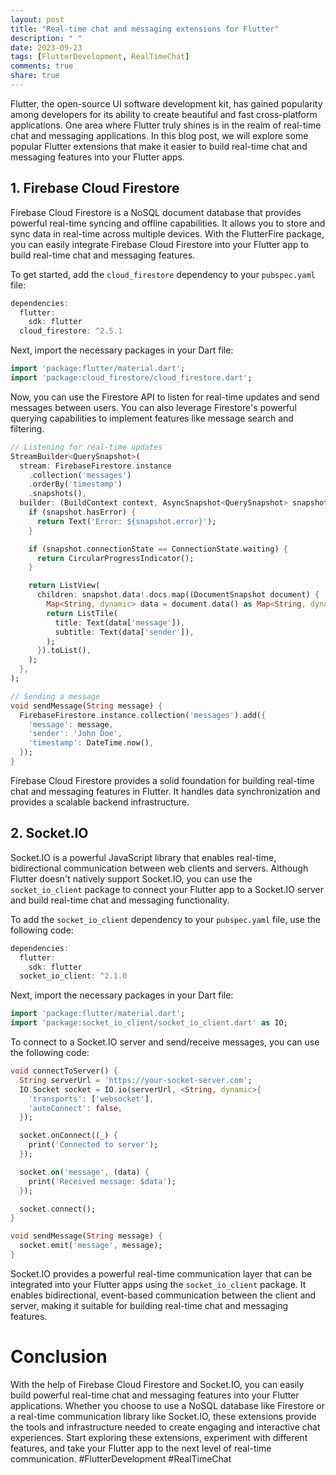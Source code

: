 ```yaml
---
layout: post
title: "Real-time chat and messaging extensions for Flutter"
description: " "
date: 2023-09-23
tags: [FlutterDevelopment, RealTimeChat]
comments: true
share: true
---
```


Flutter, the open-source UI software development kit, has gained popularity among developers for its ability to create beautiful and fast cross-platform applications. One area where Flutter truly shines is in the realm of real-time chat and messaging applications. In this blog post, we will explore some popular Flutter extensions that make it easier to build real-time chat and messaging features into your Flutter apps.

## 1. Firebase Cloud Firestore

Firebase Cloud Firestore is a NoSQL document database that provides powerful real-time syncing and offline capabilities. It allows you to store and sync data in real-time across multiple devices. With the FlutterFire package, you can easily integrate Firebase Cloud Firestore into your Flutter app to build real-time chat and messaging features.

To get started, add the `cloud_firestore` dependency to your `pubspec.yaml` file:

```dart
dependencies:
  flutter:
    sdk: flutter
  cloud_firestore: ^2.5.1
```

Next, import the necessary packages in your Dart file:

```dart
import 'package:flutter/material.dart';
import 'package:cloud_firestore/cloud_firestore.dart';
```

Now, you can use the Firestore API to listen for real-time updates and send messages between users. You can also leverage Firestore's powerful querying capabilities to implement features like message search and filtering.

```dart
// Listening for real-time updates
StreamBuilder<QuerySnapshot>(
  stream: FirebaseFirestore.instance
    .collection('messages')
    .orderBy('timestamp')
    .snapshots(),
  builder: (BuildContext context, AsyncSnapshot<QuerySnapshot> snapshot) {
    if (snapshot.hasError) {
      return Text('Error: ${snapshot.error}');
    }

    if (snapshot.connectionState == ConnectionState.waiting) {
      return CircularProgressIndicator();
    }

    return ListView(
      children: snapshot.data!.docs.map((DocumentSnapshot document) {
        Map<String, dynamic> data = document.data() as Map<String, dynamic>;
        return ListTile(
          title: Text(data['message']),
          subtitle: Text(data['sender']),
        );
      }).toList(),
    );
  },
);

// Sending a message
void sendMessage(String message) {
  FirebaseFirestore.instance.collection('messages').add({
    'message': message,
    'sender': 'John Doe',
    'timestamp': DateTime.now(),
  });
}
```

Firebase Cloud Firestore provides a solid foundation for building real-time chat and messaging features in Flutter. It handles data synchronization and provides a scalable backend infrastructure.

## 2. Socket.IO

Socket.IO is a powerful JavaScript library that enables real-time, bidirectional communication between web clients and servers. Although Flutter doesn't natively support Socket.IO, you can use the `socket_io_client` package to connect your Flutter app to a Socket.IO server and build real-time chat and messaging functionality.

To add the `socket_io_client` dependency to your `pubspec.yaml` file, use the following code:

```dart
dependencies:
  flutter:
    sdk: flutter
  socket_io_client: ^2.1.0
```

Next, import the necessary packages in your Dart file:

```dart
import 'package:flutter/material.dart';
import 'package:socket_io_client/socket_io_client.dart' as IO;
```

To connect to a Socket.IO server and send/receive messages, you can use the following code:

```dart
void connectToServer() {
  String serverUrl = 'https://your-socket-server.com';
  IO.Socket socket = IO.io(serverUrl, <String, dynamic>{
    'transports': ['websocket'],
    'autoConnect': false,
  });

  socket.onConnect((_) {
    print('Connected to server');
  });

  socket.on('message', (data) {
    print('Received message: $data');
  });

  socket.connect();
}

void sendMessage(String message) {
  socket.emit('message', message);
}
```

Socket.IO provides a powerful real-time communication layer that can be integrated into your Flutter apps using the `socket_io_client` package. It enables bidirectional, event-based communication between the client and server, making it suitable for building real-time chat and messaging features.

# Conclusion

With the help of Firebase Cloud Firestore and Socket.IO, you can easily build powerful real-time chat and messaging features into your Flutter applications. Whether you choose to use a NoSQL database like Firestore or a real-time communication library like Socket.IO, these extensions provide the tools and infrastructure needed to create engaging and interactive chat experiences. Start exploring these extensions, experiment with different features, and take your Flutter app to the next level of real-time communication. #FlutterDevelopment #RealTimeChat